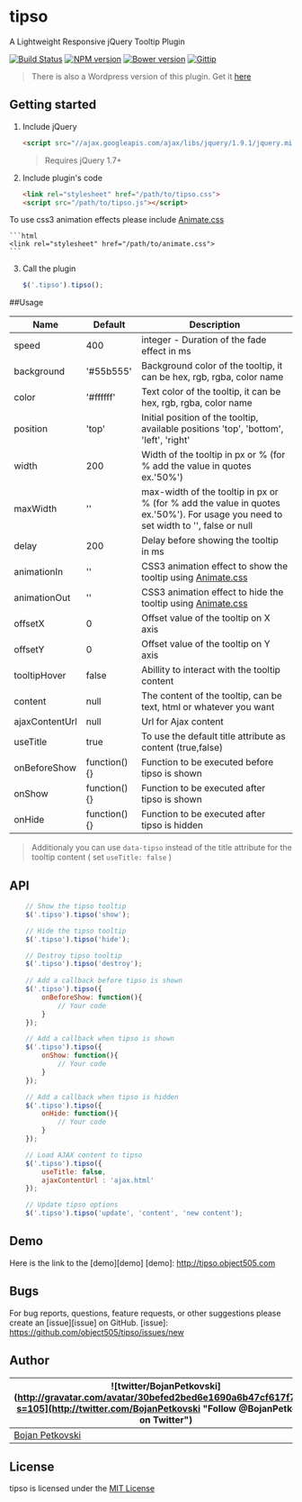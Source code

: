 tipso
=====

A Lightweight Responsive jQuery Tooltip Plugin

[![Build Status](https://travis-ci.org/object505/tipso.svg?branch=master)](https://travis-ci.org/object505/tipso)
[![NPM version](http://img.shields.io/npm/v/tipso.svg?style=flat)](https://www.npmjs.org/package/tipso)
[![Bower version](http://img.shields.io/bower/v/tipso.svg?style=flat)](http://bower.io/search/?q=tipso)
[![Gittip](http://img.shields.io/gratipay/object505.svg?style=flat)](https://gratipay.com/object505/)

>There is also a Wordpress version of this plugin. Get it [here](https://wordpress.org/plugins/tipso/)

## Getting started

1. Include jQuery

	```html
	<script src="//ajax.googleapis.com/ajax/libs/jquery/1.9.1/jquery.min.js"></script>
	```

	>Requires jQuery 1.7+

2. Include plugin's code

	```html
	<link rel="stylesheet" href="/path/to/tipso.css">
	<script src="/path/to/tipso.js"></script>
	```
To use css3 animation effects please include [Animate.css](http://daneden.github.io/animate.css)

	```html
	<link rel="stylesheet" href="/path/to/animate.css">	
	```

3. Call the plugin

	```javascript
	$('.tipso').tipso();
	```

##Usage

| Name           | Default      | Description                                                                                                                        |
|----------------|--------------|------------------------------------------------------------------------------------------------------------------------------------|
| speed          | 400          | integer - Duration of the fade effect in ms                                                                                        |
| background     | '#55b555'    | Background color of the tooltip, it can be hex, rgb, rgba, color name                                                              |
| color          | '#ffffff'    | Text color of the tooltip, it can be hex, rgb, rgba, color name                                                                    |
| position       | 'top'        | Initial position of the tooltip, available positions 'top', 'bottom', 'left', 'right'                                              |
| width          | 200          | Width of the tooltip in px or % (for % add the value in quotes ex.'50%')                                                           |
| maxWidth       | ''           | max-width of the tooltip in px or % (for % add the value in quotes ex.'50%'). For usage you need to set width to '', false or null |
| delay          | 200          | Delay before showing the tooltip in ms                                                                                             |
| animationIn    | ''           | CSS3 animation effect to show the tooltip using [Animate.css](http://daneden.github.io/animate.css)                                |
| animationOut   | ''           | CSS3 animation effect to hide the tooltip using [Animate.css](http://daneden.github.io/animate.css)                                |
| offsetX        | 0            | Offset value of the tooltip on X axis                                                                                              |
| offsetY        | 0            | Offset value of the tooltip on Y axis                                                                                              |
| tooltipHover   | false        | Abillity to interact with the tooltip content                                                                                      |
| content        | null         | The content of the tooltip, can be text, html or whatever you want                                                                 |
| ajaxContentUrl | null         | Url for Ajax content                                                                                                               |
| useTitle       | true         | To use the default title attribute as content (true,false)                                                                         |
| onBeforeShow   | function(){} | Function to be executed before tipso is shown                                                                                      |
| onShow         | function(){} | Function to be executed after tipso is shown                                                                                       |
| onHide         | function(){} | Function to be executed after tipso is hidden                                                                                      |

> Additionaly you can use `data-tipso` instead of the title attribute for the tooltip content ( set `useTitle: false` )

## API

```javascript
	// Show the tipso tooltip
	$('.tipso').tipso('show');

	// Hide the tipso tooltip
	$('.tipso').tipso('hide');

	// Destroy tipso tooltip
	$('.tipso').tipso('destroy');
	
	// Add a callback before tipso is shown
	$('.tipso').tipso({
		onBeforeShow: function(){
			// Your code
		}
	});

	// Add a callback when tipso is shown
	$('.tipso').tipso({
		onShow: function(){
			// Your code
		}
	});

	// Add a callback when tipso is hidden
	$('.tipso').tipso({
		onHide: function(){
			// Your code
		}
	});

	// Load AJAX content to tipso
	$('.tipso').tipso({	
		useTitle: false,
		ajaxContentUrl : 'ajax.html'
	});

	// Update tipso options
	$('.tipso').tipso('update', 'content', 'new content');
```

## Demo
Here is the link to the [demo][demo]
[demo]: http://tipso.object505.com

## Bugs
For bug reports, questions, feature requests, or other suggestions please create an [issue][issue] on GitHub.
[issue]: https://github.com/object505/tipso/issues/new


## Author
| ![twitter/BojanPetkovski](http://gravatar.com/avatar/30befed2bed6e1690a6b47cf617f7927?s=105](http://twitter.com/BojanPetkovski "Follow @BojanPetkovski on Twitter") |
|---|
| [Bojan Petkovski](http://object505.com) |

## License
tipso is licensed under the [MIT License](http://object505.mit-license.org/)
